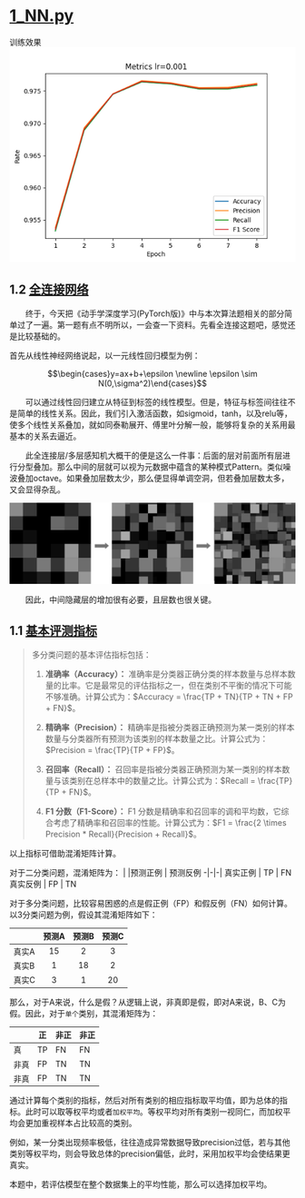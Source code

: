 # [1_NN.py](./1_NN.py)

训练效果
![](./img/nn_metrics.png)

## 1.2 [全连接网络](./1_NN.py#L36)
&emsp;&emsp;终于，今天把《动手学深度学习(PyTorch版)》中与本次算法题相关的部分简单过了一遍。第一题有点不明所以，一会查一下资料。先看全连接这题吧，感觉还是比较基础的。

首先从线性神经网络说起，以一元线性回归模型为例：

$$\begin{cases}y=ax+b+\epsilon \newline \epsilon \sim N(0,\sigma^2)\end{cases}$$

&emsp;&emsp;可以通过线性回归建立从特征到标签的线性模型。但是，特征与标签间往往不是简单的线性关系。因此，我们引入激活函数，如sigmoid，tanh，以及relu等，使多个线性关系叠加，就如同泰勒展开、傅里叶分解一般，能够将复杂的关系用最基本的关系去逼近。

&emsp;&emsp;此全连接层/多层感知机大概干的便是这么一件事：后面的层对前面所有层进行分型叠加。那么中间的层就可以视为元数据中蕴含的某种模式Pattern。类似噪波叠加octave。如果叠加层数太少，那么便显得单调空洞，但若叠加层数太多，又会显得杂乱。

![](./img/octave.png)

&emsp;&emsp;因此，中间隐藏层的增加很有必要，且层数也很关键。

## 1.1 [基本评测指标](./1_NN.py#L98)

> 多分类问题的基本评估指标包括：
> 
> 1. **准确率（Accuracy）：** 准确率是分类器正确分类的样本数量与总样本数量的比率。它是最常见的评估指标之一，但在类别不平衡的情况下可能不够准确。计算公式为：$Accuracy = \frac{TP + TN}{TP + TN + FP + FN}$。
> 
> 2. **精确率（Precision）：** 精确率是指被分类器正确预测为某一类别的样本数量与分类器所有预测为该类别的样本数量之比。计算公式为：$Precision = \frac{TP}{TP + FP}$。
> 
> 3. **召回率（Recall）：** 召回率是指被分类器正确预测为某一类别的样本数量与该类别在总样本中的数量之比。计算公式为：$Recall = \frac{TP}{TP + FN}$。
> 
> 4. **F1 分数（F1-Score）：** F1 分数是精确率和召回率的调和平均数，它综合考虑了精确率和召回率的性能。计算公式为：$F1 = \frac{2 \times Precision * Recall}{Precision + Recall}$。
> 

以上指标可借助混淆矩阵计算。

对于二分类问题，混淆矩阵为：
|          |预测正例 | 预测反例
-|-|-|
真实正例  | TP    |   FN
真实反例  | FP    |    TN

对于多分类问题，比较容易困惑的点是假正例（FP）和假反例（FN）如何计算。以3分类问题为例，假设其混淆矩阵如下：

|   |  预测A  |  预测B  |  预测C  |
-|:--:|:--:|:--:|
真实A   |  15 |  2  |  3  |
真实B   |  1  |  18 |  2  |
真实C   |  3  |  1  |  20 |

那么，对于A来说，什么是假？从逻辑上说，非真即是假，即对A来说，B、C为假。因此，对于`单个`类别，其混淆矩阵为：

|     |正     | 非正 | 非正 
-|-      |-     |-     
真    | TP    |   FN |   FN 
非真  | FP    |    TN|    TN
非真  | FP    |    TN|    TN

通过计算每个类别的指标，然后对所有类别的相应指标取平均值，即为总体的指标。此时可以取等权平均或者`加权平均`。等权平均对所有类别一视同仁，而加权平均会更加重视样本占比较高的类别。

例如，某一分类出现频率极低，往往造成异常数据导致precision过低，若与其他类别等权平均，则会导致总体的precision偏低，此时，采用加权平均会使结果更真实。

本题中，若评估模型在整个数据集上的平均性能，那么可以选择加权平均。

